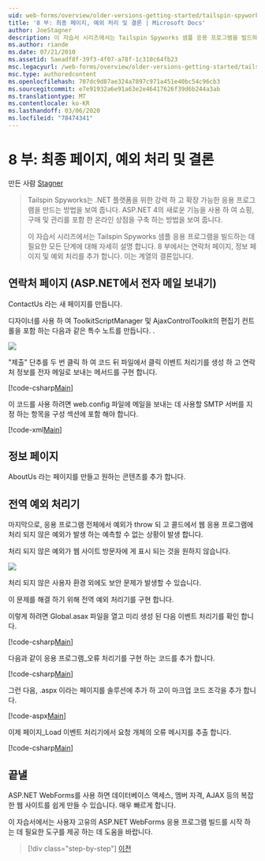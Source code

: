 ```yaml
---
uid: web-forms/overview/older-versions-getting-started/tailspin-spyworks/tailspin-spyworks-part-8
title: '8 부: 최종 페이지, 예외 처리 및 결론 | Microsoft Docs'
author: JoeStagner
description: 이 자습서 시리즈에서는 Tailspin Spyworks 샘플 응용 프로그램을 빌드하는 데 필요한 모든 단계에 대해 자세히 설명 합니다. 8 부에서 연락처 페이지, 정보 페이지 및 예외를 추가 합니다.
ms.author: riande
ms.date: 07/21/2010
ms.assetid: 5aeadf8f-39f3-4f07-a78f-1c310c64fb23
msc.legacyurl: /web-forms/overview/older-versions-getting-started/tailspin-spyworks/tailspin-spyworks-part-8
msc.type: authoredcontent
ms.openlocfilehash: 707dc9d87ae324a7897c971a451e40bc54c96cb3
ms.sourcegitcommit: e7e91932a6e91a63e2e46417626f39d6b244a3ab
ms.translationtype: MT
ms.contentlocale: ko-KR
ms.lasthandoff: 03/06/2020
ms.locfileid: "78474341"
---
```

# <a name="part-8-final-pages-exception-handling-and-conclusion"></a>8 부: 최종 페이지, 예외 처리 및 결론

만든 사람 [Stagner](https://github.com/JoeStagner)

> Tailspin Spyworks는 .NET 플랫폼을 위한 강력 하 고 확장 가능한 응용 프로그램을 만드는 방법을 보여 줍니다. ASP.NET 4의 새로운 기능을 사용 하 여 쇼핑, 구매 및 관리를 포함 한 온라인 상점을 구축 하는 방법을 보여 줍니다.
> 
> 이 자습서 시리즈에서는 Tailspin Spyworks 샘플 응용 프로그램을 빌드하는 데 필요한 모든 단계에 대해 자세히 설명 합니다. 8 부에서는 연락처 페이지, 정보 페이지 및 예외 처리를 추가 합니다. 이는 계열의 결론입니다.

## <a id="_Toc260221680"></a>연락처 페이지 (ASP.NET에서 전자 메일 보내기)

ContactUs 라는 새 페이지를 만듭니다.

디자이너를 사용 하 여 ToolkitScriptManager 및 AjaxControlToolkit의 편집기 컨트롤을 포함 하는 다음과 같은 특수 노트를 만듭니다. .

![](tailspin-spyworks-part-8/_static/image1.jpg)

"제출" 단추를 두 번 클릭 하 여 코드 뒤 파일에서 클릭 이벤트 처리기를 생성 하 고 연락처 정보를 전자 메일로 보내는 메서드를 구현 합니다.

[!code-csharp[Main](tailspin-spyworks-part-8/samples/sample1.cs)]

이 코드를 사용 하려면 web.config 파일에 메일을 보내는 데 사용할 SMTP 서버를 지정 하는 항목을 구성 섹션에 포함 해야 합니다.

[!code-xml[Main](tailspin-spyworks-part-8/samples/sample2.xml)]

## <a id="_Toc260221681"></a>정보 페이지

AboutUs 라는 페이지를 만들고 원하는 콘텐츠를 추가 합니다.

## <a id="_Toc260221682"></a>전역 예외 처리기

마지막으로, 응용 프로그램 전체에서 예외가 throw 되 고 콜드에서 웹 응용 프로그램에 처리 되지 않은 예외가 발생 하는 예측할 수 없는 상황이 발생 합니다.

처리 되지 않은 예외가 웹 사이트 방문자에 게 표시 되는 것을 원하지 않습니다.

![](tailspin-spyworks-part-8/_static/image2.jpg)

처리 되지 않은 사용자 환경 외에도 보안 문제가 발생할 수 있습니다.

이 문제를 해결 하기 위해 전역 예외 처리기를 구현 합니다.

이렇게 하려면 Global.asax 파일을 열고 미리 생성 된 다음 이벤트 처리기를 확인 합니다.

[!code-csharp[Main](tailspin-spyworks-part-8/samples/sample3.cs)]

다음과 같이 응용 프로그램\_오류 처리기를 구현 하는 코드를 추가 합니다.

[!code-csharp[Main](tailspin-spyworks-part-8/samples/sample4.cs)]

그런 다음, .aspx 이라는 페이지를 솔루션에 추가 하 고이 마크업 코드 조각을 추가 합니다.

[!code-aspx[Main](tailspin-spyworks-part-8/samples/sample5.aspx)]

이제 페이지\_Load 이벤트 처리기에서 요청 개체의 오류 메시지를 추출 합니다.

[!code-csharp[Main](tailspin-spyworks-part-8/samples/sample6.cs)]

## <a id="_Toc260221683"></a>끝낼

ASP.NET WebForms를 사용 하면 데이터베이스 액세스, 멤버 자격, AJAX 등의 복잡 한 웹 사이트를 쉽게 만들 수 있습니다. 매우 빠르게 합니다.

이 자습서에서는 사용자 고유의 ASP.NET WebForms 응용 프로그램 빌드를 시작 하는 데 필요한 도구를 제공 하는 데 도움을 바랍니다.

> [!div class="step-by-step"]
> [이전](tailspin-spyworks-part-7.md)
